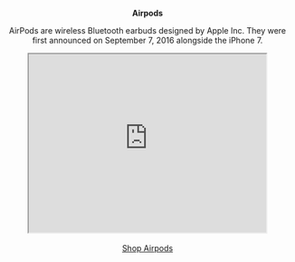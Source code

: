 <p align="center"> <b> Airpods </b></p>

<p align="center">AirPods are wireless Bluetooth earbuds designed by Apple Inc. They were first announced on September 7, 2016 alongside the iPhone 7.</p>

<p align="center">
<iframe width="420" height="315"
src="https://www.youtube.com/embed/-5y2YqrlOr4">
</iframe><br><br>
<a href="https://www.apple.com/airpods/" target="_blank">Shop Airpods</a>
</p>
